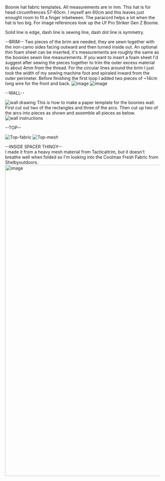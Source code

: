 Boonie hat fabric templates.
All measurements are in mm.
This hat is for head circumfrences 57-60cm. I myself am 60cm and this leaves just enought room to fit a finger inbetween.
The paracord helps a lot when the hat is too big. For image references look up the Uf Pro Striker Gen 2 Boonie.

Solid line is edge, dash line is sewing line, dash dot line is symmetry.


--BRIM--
Two pieces of the brim are needed, they are sewn together with the non-camo sides facing outward and then turned inside out. An optional thin foam sheet can be inserted, it's measurements are roughly the same as the boonies sewin line measurements. If you want to insert a foam sheet I'd suggest after sewing the pieces together to trim the outer excess material to about 4mm from the thread. For the circular lines around the brim I just took the width of my sewing machine foot and spiraled inward from the outer perimeter. Before finishing the first loop I added two pieces of ~14cm long wire for the front and back.
![image](https://github.com/b0bTHEbilder/Patterns/assets/132055706/1b621653-0c77-4229-bca8-2550b94a130f)
![image](https://github.com/b0bTHEbilder/Patterns/assets/132055706/765b835d-5f30-48b4-89ba-9af789e85859)

--WALL--

![wall drawing](https://github.com/b0bTHEbilder/Patterns/assets/132055706/740e8488-20ce-40c2-accc-0df9f351fdc3)
This is how to make a paper template for the boonies wall. First cut out two of the rectangles and three of the arcs. Then cut up two of the arcs into pieces as shown and assemble all pieces as below.
![wall instructions](https://github.com/b0bTHEbilder/Patterns/assets/132055706/d0073501-4e46-4dbe-8b62-3404b5b7c81a)

--TOP--

![Top-fabric](https://github.com/b0bTHEbilder/Patterns/assets/132055706/a0c2771c-79bc-4add-9276-c3d800513a7c)
![Top-mesh](https://github.com/b0bTHEbilder/Patterns/assets/132055706/a384b3b7-097b-4a51-ac53-7809e45412f9)

--INSIDE SPACER THINGY--  
I made it from a heavy mesh material from Tacticaltrim, but it doesn't breathe well when folded so I'm looking into the Coolmax Fresh Fabric from Shelbyoutdoors.
<img width="1014" alt="image" src="https://github.com/b0bTHEbilder/Patterns/assets/132055706/e4f11784-cdd9-4ef9-85a6-fcd700776f81">

